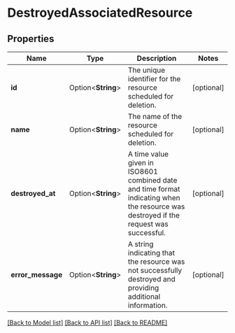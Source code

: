 # DestroyedAssociatedResource

## Properties

Name | Type | Description | Notes
------------ | ------------- | ------------- | -------------
**id** | Option<**String**> | The unique identifier for the resource scheduled for deletion. | [optional]
**name** | Option<**String**> | The name of the resource scheduled for deletion. | [optional]
**destroyed_at** | Option<**String**> | A time value given in ISO8601 combined date and time format indicating when the resource was destroyed if the request was successful. | [optional]
**error_message** | Option<**String**> | A string indicating that the resource was not successfully destroyed and providing additional information. | [optional]

[[Back to Model list]](../README.md#documentation-for-models) [[Back to API list]](../README.md#documentation-for-api-endpoints) [[Back to README]](../README.md)



